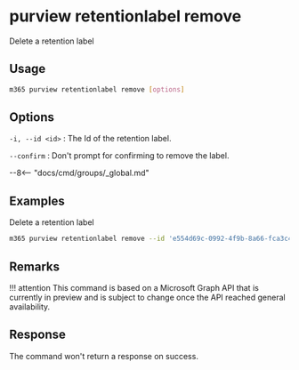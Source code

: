 # purview retentionlabel remove

Delete a retention label

## Usage

```sh
m365 purview retentionlabel remove [options]
```

## Options

`-i, --id <id>`
: The Id of the retention label.

`--confirm`
: Don't prompt for confirming to remove the label.

--8<-- "docs/cmd/groups/_global.md"

## Examples

Delete a retention label

```sh
m365 purview retentionlabel remove --id 'e554d69c-0992-4f9b-8a66-fca3c4d9c531'
```

## Remarks

!!! attention
    This command is based on a Microsoft Graph API that is currently in preview and is subject to change once the API reached general availability.

## Response

The command won't return a response on success.
